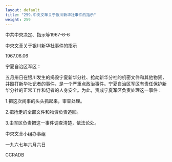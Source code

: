 ```yaml
---
layout: default
title: "259.中央文革关于银川新华社事件的指示"
weight: 259
---
```


中共中央决定、指示等1967-6-6

中央文革关于银川新华社事件的指示

1967.06.06

宁夏自治区军区：

五月卅日在银川发生的捣毁宁夏新华分社、抢劫新华分社的机密文件和其他物资，并殴打新华社记者的事件，是一个严重点政治事件。宁夏自治区军区有责任保护新华分社的正常工作和记者的人身安全。为此，责成宁夏军区负责处理这一事件：

1.把这次闹事的头头抓起来，审查处理。

2.把抢走的全部文件和物资负责追回。

3.由军区负责把这一事件调查清楚，依法论处。

中央文革小组办事组

一九六七年六月六日

CCRADB

